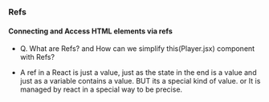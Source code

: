### Refs

#### Connecting and Access HTML elements via refs

- Q. What are Refs? and How can we simplify this(Player.jsx) component with Refs?

- A ref in a React is just a value, just as the state in the end is a value and just as a variable contains a value. BUT its a special kind of value. or It is managed by react in a special way to be precise.
